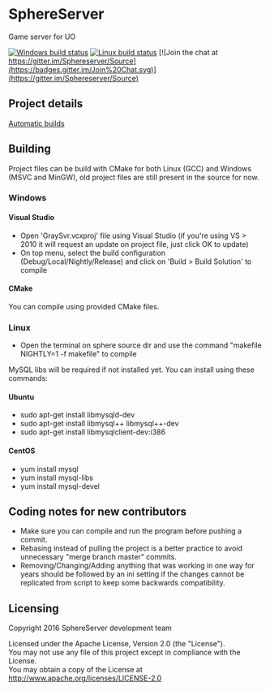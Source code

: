 # SphereServer
Game server for UO

[![Windows build status](https://ci.appveyor.com/api/projects/status/befpuqebq01caopi?svg=true)](https://ci.appveyor.com/project/coruja747/source)
[![Linux build status](https://travis-ci.org/Sphereserver/Source.svg?branch=master)](https://travis-ci.org/Sphereserver/Source)
[![Join the chat at https://gitter.im/Sphereserver/Source](https://badges.gitter.im/Join%20Chat.svg)](https://gitter.im/Sphereserver/Source)

## Project details
[Automatic builds](http://nightly.prerelease.sphere.torfo.org/)

## Building
Project files can be build with CMake for both Linux (GCC) and Windows (MSVC and MinGW), old project files are still present in the source for now.

### Windows
#### Visual Studio
* Open 'GraySvr.vcxproj' file using Visual Studio (if you're using VS > 2010 it will request an update on project file, just click OK to update)
* On top menu, select the build configuration (Debug/Local/Nightly/Release) and click on 'Build > Build Solution' to compile

#### CMake
You can compile using provided CMake files.

### Linux
* Open the terminal on sphere source dir and use the command "makefile NIGHTLY=1 -f makefile" to compile

MySQL libs will be required if not installed yet. You can install using these commands:

#### Ubuntu
* sudo apt-get install libmysqld-dev
* sudo apt-get install libmysql++ libmysql++-dev
* sudo apt-get install libmysqlclient-dev:i386

#### CentOS
* yum install mysql
* yum install mysql-libs
* yum install mysql-devel

## Coding notes for new contributors
* Make sure you can compile and run the program before pushing a commit.
* Rebasing instead of pulling the project is a better practice to avoid unnecessary "merge branch master" commits.
* Removing/Changing/Adding anything that was working in one way for years should be followed by an ini setting if the changes cannot be replicated from script to keep some backwards compatibility.

## Licensing
Copyright 2016 SphereServer development team

Licensed under the Apache License, Version 2.0 (the "License").<br>
You may not use any file of this project except in compliance with the License.<br>
You may obtain a copy of the License at http://www.apache.org/licenses/LICENSE-2.0
